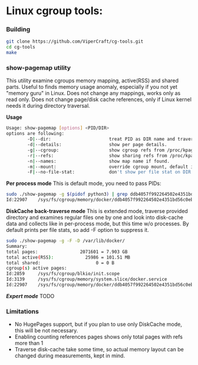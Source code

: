 # Linux cgroup tools:

### Building
```bash
git clone https://github.com/ViperCraft/cg-tools.git
cd cg-tools
make
```

### show-pagemap utility

This utility examine cgroups memory mapping, active(RSS) and shared parts. Useful to finds memory usage anomaly, especially if you not yet "memory guru" in Linux. Does not change any mappings, works only as read only. Does not change page/disk cache references, only if Linux kernel needs it during directory traversal.

**Usage**
```bash
Usage: show-pagemap [options] <PID/DIR>
options are following:
        -D|--dir:                      treat PID as DIR name and traverse files as page-cache.
        -d|--details:                  show per page details.
        -g|--cgroup:                   show cgroup refs from /proc/kpagecgroup.
        -r|--refs:                     show sharing refs from /proc/kpagecount.
        -n|--names:                    show map name if found.
        -m|--mount:                    override cgroup mount, default is /sys/fs/cgroup/.
        -F|--no-file-stat:             don't show per file stat on DIR mode.
```

**Per process mode**
This is default mode, you need to pass PIDs:
```bash
sudo ./show-pagemap -g $(pidof python3) | grep ddb4057f992264502e4351bd56c0eb19e34fb34682cc3c399b2f10c7b9e74968
Id:22907    /sys/fs/cgroup/memory/docker/ddb4057f992264502e4351bd56c0eb19e34fb34682cc3c399b2f10c7b9e74968 104675     = 408.89 MB
```

**DiskCache back-traverse mode**
This is extended mode, traverse provided directory and examines regular files one by one and look into disk-cache data and collects like in per-process mode, but this time w/o processes.
By default prints per file stats, so add -F option to suppress it.
```bash
sudo ./show-pagemap -g -F -D /var/lib/docker/
Summary:
total pages:                2071601 = 7.903 GB
total active(RSS):            25986 = 101.51 MB
total shared:                     0 = 0 B
cgroup(s) active pages:
Id:2859     /sys/fs/cgroup/blkio/init.scope                                                               620        = 2.42 MB
Id:3139     /sys/fs/cgroup/memory/system.slice/docker.service                                             48         = 192.00 KB
Id:22907    /sys/fs/cgroup/memory/docker/ddb4057f992264502e4351bd56c0eb19e34fb34682cc3c399b2f10c7b9e74968 25318      = 98.90 MB
```


***Expert mode***
TODO

### Limitations

- No HugePages support, but if you plan to use only DiskCache mode, this will be not necessary.
- Enabling counting references pages shows only total pages with refs more than 1
- Traverse disk-cache take some time, so actual memory layout can be changed during measurements, kept in mind.


